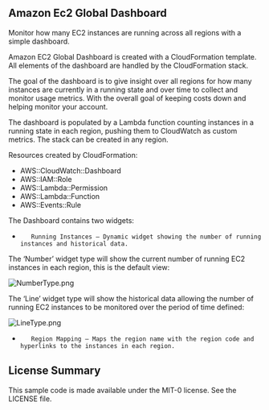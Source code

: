 ## Amazon Ec2 Global Dashboard

Monitor how many EC2 instances are running across all regions with a simple dashboard.

Amazon EC2 Global Dashboard is created with a CloudFormation template. All elements of the dashboard are handled by the CloudFormation stack.

The goal of the dashboard is to give insight over all regions for how many instances are currently in a running state and over time to collect and monitor usage metrics. With the overall goal of keeping costs down and helping monitor your account.

The dashboard is populated by a Lambda function counting instances in a running state in each region, pushing them to CloudWatch as custom metrics. The stack can be created in any region.

Resources created by CloudFormation:
- AWS::CloudWatch::Dashboard       
- AWS::IAM::Role
- AWS::Lambda::Permission               
- AWS::Lambda::Function  
- AWS::Events::Rule

The Dashboard contains two widgets:

-        Running Instances – Dynamic widget showing the number of running instances and historical data.
The ‘Number’ widget type will show the current number of running EC2 instances in each region, this is the default view:

![NumberType.png](https://raw.githubusercontent.com/aws-samples/amazon-ec2-global-dashboard/master/media/NumberType.png)

The ‘Line’ widget type will show the historical data allowing the number of running EC2 instances to be monitored over the period of time defined:

![LineType.png](https://raw.githubusercontent.com/aws-samples/amazon-ec2-global-dashboard/master/media/LineType.png)

-        Region Mapping – Maps the region name with the region code and hyperlinks to the instances in each region. 

## License Summary

This sample code is made available under the MIT-0 license. See the LICENSE file.
